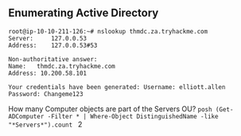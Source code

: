## Enumerating Active Directory

```console
root@ip-10-10-211-126:~# nslookup thmdc.za.tryhackme.com
Server:		127.0.0.53
Address:	127.0.0.53#53

Non-authoritative answer:
Name:	thmdc.za.tryhackme.com
Address: 10.200.58.101
```

``` Your credentials have been generated: Username: elliott.allen Password: Changeme123 ```


How many Computer objects are part of the Servers OU?
```posh (Get-ADComputer -Filter * | Where-Object DistinguishedName -like "*Servers*").count ```
2

